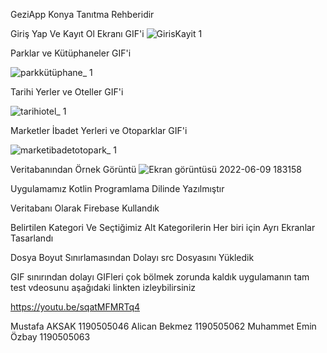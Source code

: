 GeziApp Konya Tanıtma Rehberidir


Giriş Yap Ve Kayıt Ol Ekranı GIF'i
![GirisKayit 1](https://user-images.githubusercontent.com/104034505/172893110-1fbd9a3f-f40e-4903-886d-8a22a73c7827.gif)





Parklar ve Kütüphaneler GIF'i

![parkkütüphane_ 1](https://user-images.githubusercontent.com/104034505/172898446-e7bbdabd-3d3f-480f-ac8d-e4898419dc39.gif)




Tarihi Yerler ve Oteller GIF'i

![tarihiotel_ 1](https://user-images.githubusercontent.com/104034505/172898569-9fc73511-b476-4cb9-a767-b41bb328aa12.gif)




Marketler İbadet Yerleri ve Otoparklar GIF'i

![marketibadetotopark_ 1](https://user-images.githubusercontent.com/104034505/172898785-e893aa21-a317-4e2e-864a-ef1c16814589.gif)






Veritabanından Örnek Görüntü
![Ekran görüntüsü 2022-06-09 183158](https://user-images.githubusercontent.com/104034505/172899100-98fe6896-1a3d-4582-a660-eeb1ad10e469.png)




Uygulamamız Kotlin Programlama Dilinde Yazılmıştır

Veritabanı Olarak Firebase Kullandık

Belirtilen Kategori Ve Seçtiğimiz Alt Kategorilerin Her biri için Ayrı Ekranlar Tasarlandı

Dosya Boyut Sınırlamasından Dolayı src Dosyasını Yükledik

GIF sınırından dolayı GIFleri çok bölmek zorunda kaldık uygulamanın tam test vdeosunu aşağıdaki linkten izleybilirsiniz

https://youtu.be/sqatMFMRTq4

Mustafa AKSAK 1190505046
Alican Bekmez 1190505062
Muhammet Emin Özbay 1190505063







